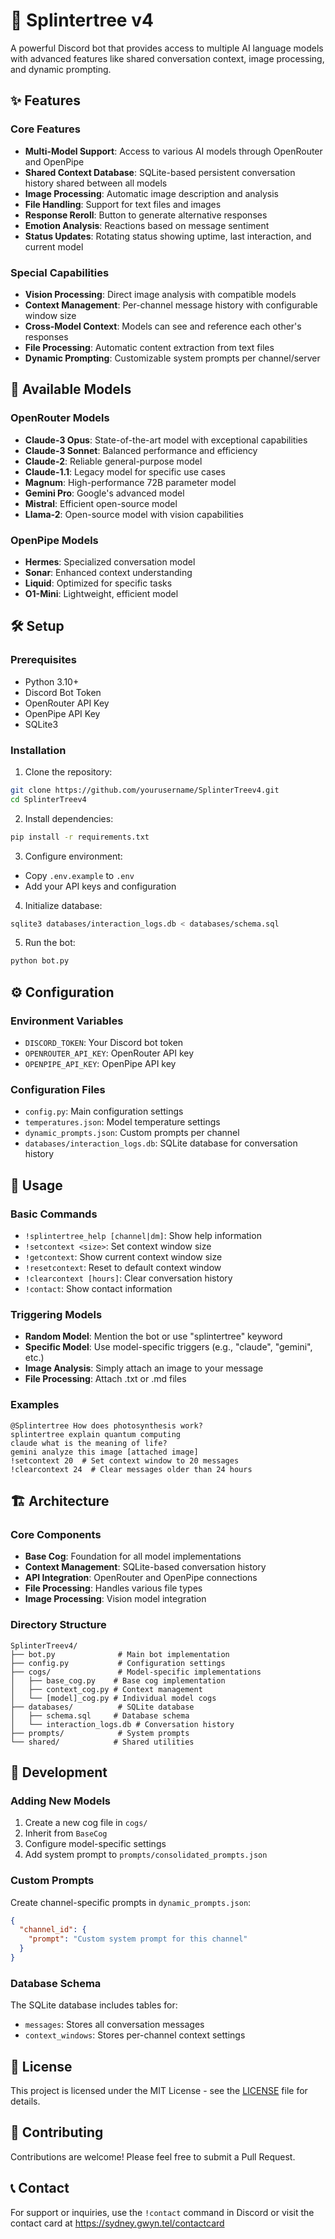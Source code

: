 # 🌳 Splintertree v4

A powerful Discord bot that provides access to multiple AI language models with advanced features like shared conversation context, image processing, and dynamic prompting.

## ✨ Features

### Core Features
- **Multi-Model Support**: Access to various AI models through OpenRouter and OpenPipe
- **Shared Context Database**: SQLite-based persistent conversation history shared between all models
- **Image Processing**: Automatic image description and analysis
- **File Handling**: Support for text files and images
- **Response Reroll**: Button to generate alternative responses
- **Emotion Analysis**: Reactions based on message sentiment
- **Status Updates**: Rotating status showing uptime, last interaction, and current model

### Special Capabilities
- **Vision Processing**: Direct image analysis with compatible models
- **Context Management**: Per-channel message history with configurable window size
- **Cross-Model Context**: Models can see and reference each other's responses
- **File Processing**: Automatic content extraction from text files
- **Dynamic Prompting**: Customizable system prompts per channel/server

## 🤖 Available Models

### OpenRouter Models
- **Claude-3 Opus**: State-of-the-art model with exceptional capabilities
- **Claude-3 Sonnet**: Balanced performance and efficiency
- **Claude-2**: Reliable general-purpose model
- **Claude-1.1**: Legacy model for specific use cases
- **Magnum**: High-performance 72B parameter model
- **Gemini Pro**: Google's advanced model
- **Mistral**: Efficient open-source model
- **Llama-2**: Open-source model with vision capabilities

### OpenPipe Models
- **Hermes**: Specialized conversation model
- **Sonar**: Enhanced context understanding
- **Liquid**: Optimized for specific tasks
- **O1-Mini**: Lightweight, efficient model

## 🛠️ Setup

### Prerequisites
- Python 3.10+
- Discord Bot Token
- OpenRouter API Key
- OpenPipe API Key
- SQLite3

### Installation
1. Clone the repository:
```bash
git clone https://github.com/yourusername/SplinterTreev4.git
cd SplinterTreev4
```

2. Install dependencies:
```bash
pip install -r requirements.txt
```

3. Configure environment:
- Copy `.env.example` to `.env`
- Add your API keys and configuration

4. Initialize database:
```bash
sqlite3 databases/interaction_logs.db < databases/schema.sql
```

5. Run the bot:
```bash
python bot.py
```

## ⚙️ Configuration

### Environment Variables
- `DISCORD_TOKEN`: Your Discord bot token
- `OPENROUTER_API_KEY`: OpenRouter API key
- `OPENPIPE_API_KEY`: OpenPipe API key

### Configuration Files
- `config.py`: Main configuration settings
- `temperatures.json`: Model temperature settings
- `dynamic_prompts.json`: Custom prompts per channel
- `databases/interaction_logs.db`: SQLite database for conversation history

## 📝 Usage

### Basic Commands
- `!splintertree_help [channel|dm]`: Show help information
- `!setcontext <size>`: Set context window size
- `!getcontext`: Show current context window size
- `!resetcontext`: Reset to default context window
- `!clearcontext [hours]`: Clear conversation history
- `!contact`: Show contact information

### Triggering Models
- **Random Model**: Mention the bot or use "splintertree" keyword
- **Specific Model**: Use model-specific triggers (e.g., "claude", "gemini", etc.)
- **Image Analysis**: Simply attach an image to your message
- **File Processing**: Attach .txt or .md files

### Examples
```
@Splintertree How does photosynthesis work?
splintertree explain quantum computing
claude what is the meaning of life?
gemini analyze this image [attached image]
!setcontext 20  # Set context window to 20 messages
!clearcontext 24  # Clear messages older than 24 hours
```

## 🏗️ Architecture

### Core Components
- **Base Cog**: Foundation for all model implementations
- **Context Management**: SQLite-based conversation history
- **API Integration**: OpenRouter and OpenPipe connections
- **File Processing**: Handles various file types
- **Image Processing**: Vision model integration

### Directory Structure
```
SplinterTreev4/
├── bot.py              # Main bot implementation
├── config.py           # Configuration settings
├── cogs/               # Model-specific implementations
│   ├── base_cog.py    # Base cog implementation
│   ├── context_cog.py # Context management
│   └── [model]_cog.py # Individual model cogs
├── databases/          # SQLite database
│   ├── schema.sql     # Database schema
│   └── interaction_logs.db # Conversation history
├── prompts/            # System prompts
└── shared/            # Shared utilities
```

## 🔧 Development

### Adding New Models
1. Create a new cog file in `cogs/`
2. Inherit from `BaseCog`
3. Configure model-specific settings
4. Add system prompt to `prompts/consolidated_prompts.json`

### Custom Prompts
Create channel-specific prompts in `dynamic_prompts.json`:
```json
{
  "channel_id": {
    "prompt": "Custom system prompt for this channel"
  }
}
```

### Database Schema
The SQLite database includes tables for:
- `messages`: Stores all conversation messages
- `context_windows`: Stores per-channel context settings

## 📄 License

This project is licensed under the MIT License - see the [LICENSE](LICENSE) file for details.

## 🤝 Contributing

Contributions are welcome! Please feel free to submit a Pull Request.

## 📞 Contact

For support or inquiries, use the `!contact` command in Discord or visit the contact card at https://sydney.gwyn.tel/contactcard
